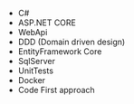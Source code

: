 - C#
- ASP.NET CORE
- WebApi
- DDD (Domain driven design)
- EntityFramework Core
- SqlServer
- UnitTests
- Docker
- Code First approach
